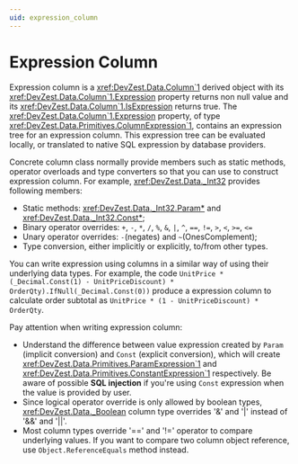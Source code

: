 ```yaml
---
uid: expression_column
---
```


# Expression Column

Expression column is a <xref:DevZest.Data.Column`1> derived object with its <xref:DevZest.Data.Column`1.Expression> property returns non null value and its <xref:DevZest.Data.Column`1.IsExpression> returns true. The <xref:DevZest.Data.Column`1.Expression> property, of type <xref:DevZest.Data.Primitives.ColumnExpression`1>, contains an expression tree for an expression column. This expression tree can be evaluated locally, or translated to native SQL expression by database providers.

Concrete column class normally provide members such as static methods, operator overloads and type converters so that you can use to construct expression column. For example, <xref:DevZest.Data._Int32> provides following members:

* Static methods: <xref:DevZest.Data._Int32.Param*> and <xref:DevZest.Data._Int32.Const*>;
* Binary operator overrides: `+`, `-`, `*`, `/`, `%`, `&`, `|`, `^`, `==`, `!=`, `>`, `<`, `>=`, `<=`
* Unary operator overrides: `-`(negates) and `~`(OnesComplement);
* Type conversion, either implicitly or explicitly, to/from other types.

You can write expression using columns in a similar way of using their underlying data types. For example, the code `UnitPrice * (_Decimal.Const(1) - UnitPriceDiscount) * OrderQty).IfNull(_Decimal.Const(0))` produce a expression column to calculate order subtotal as `UnitPrice * (1 - UnitPriceDiscount) * OrderQty`.

Pay attention when writing expression column:

* Understand the difference between value expression created by `Param` (implicit conversion) and `Const` (explicit conversion), which will create <xref:DevZest.Data.Primitives.ParamExpression`1> and <xref:DevZest.Data.Primitives.ConstantExpression`1> respectively. Be aware of possible **SQL injection** if you're using `Const` expression when the value is provided by user.
* Since logical operator override is only allowed by boolean types, <xref:DevZest.Data._Boolean> column type overrides '&' and '|' instead of '&&' and '||'.
* Most column types override '==' and '!=' operator to compare underlying values. If you want to compare two column object reference, use `Object.ReferenceEquals` method instead.
